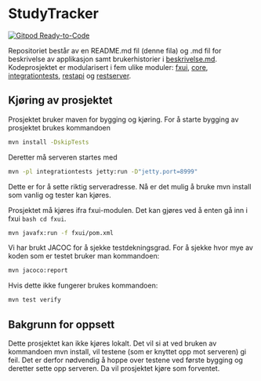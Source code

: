 # StudyTracker

[![Gitpod Ready-to-Code](https://img.shields.io/badge/Gitpod-Ready--to--Code-blue?logo=gitpod)](https://gitpod.idi.ntnu.no/#https://gitlab.stud.idi.ntnu.no/it1901/groups-2020/gr2066/gr2066/-/tree/master)

Repositoriet består av en README.md fil (denne fila) og .md fil for beskrivelse av applikasjon samt brukerhistorier i [beskrivelse.md](https://gitlab.stud.idi.ntnu.no/it1901/groups-2020/gr2066/gr2066/-/blob/master/beskrivelse.md).
Kodeprosjektet er modularisert i fem ulike moduler: [fxui](https://gitlab.stud.idi.ntnu.no/it1901/groups-2020/gr2066/gr2066/-/tree/master/IT1901%2Ffxui), [core](https://gitlab.stud.idi.ntnu.no/it1901/groups-2020/gr2066/gr2066/-/tree/master/IT1901%2Fcore), [integrationtests](https://gitlab.stud.idi.ntnu.no/it1901/groups-2020/gr2066/gr2066/-/tree/master/IT1901%2Fintegrationtests), [restapi](https://gitlab.stud.idi.ntnu.no/it1901/groups-2020/gr2066/gr2066/-/tree/master/IT1901%2Frestapi) og [restserver](https://gitlab.stud.idi.ntnu.no/it1901/groups-2020/gr2066/gr2066/-/tree/master/IT1901%2Frestserver).

## Kjøring av prosjektet

Prosjektet bruker maven for bygging og kjøring. For å starte bygging av prosjektet brukes kommandoen 
```bash
mvn install -DskipTests
```
Deretter må serveren startes med   

```bash
mvn -pl integrationtests jetty:run -D"jetty.port=8999"
```
Dette er for å sette riktig serveradresse.
Nå er det mulig å bruke mvn install som vanlig og tester kan kjøres. 

Prosjektet må kjøres ifra fxui-modulen. Det kan gjøres ved å enten gå inn i fxui ```bash cd fxui```.
```bash
mvn javafx:run -f fxui/pom.xml
```

Vi har brukt JACOC for å sjekke testdekningsgrad. For å sjekke hvor mye av koden som er testet bruker man kommandoen:
```bash
mvn jacoco:report
```
Hvis dette ikke fungerer brukes kommandoen:
```bash
mvn test verify
```

## Bakgrunn for oppsett

Dette prosjektet kan ikke kjøres lokalt. Det vil si at ved bruken av kommandoen mvn install, vil testene (som er knyttet opp mot serveren) gi feil. Det er derfor nødvendig 
å hoppe over testene ved første bygging og deretter sette opp serveren. Da vil prosjektet kjøre som forventet. 